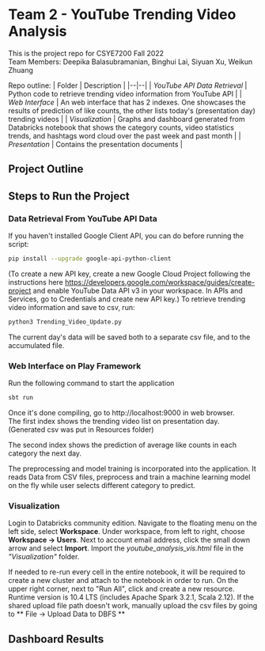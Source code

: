 # Team 2 - YouTube Trending Video Analysis
This is the project repo for CSYE7200 Fall 2022 <br>
Team Members: Deepika Balasubramanian, Binghui Lai, Siyuan Xu, Weikun Zhuang

Repo outline:
| Folder | Description |
|--|--|
| *YouTube API Data Retrieval* | Python code to retrieve trending video information from YouTube API |
| *Web Interface* | An web interface that has 2 indexes. One showcases the results of prediction of like counts, the other lists today's (presentation day) trending videos |
| *Visualization* |  Graphs and dashboard generated from Databricks notebook that shows the category counts, video statistics trends, and hashtags word cloud over the past week and past month |
| *Presentation* | Contains the presentation documents |

## Project Outline


## Steps to Run the Project 
### Data Retrieval From YouTube API Data 
If you haven't installed Google Client API, you can do before running the script:
```bash
pip install --upgrade google-api-python-client
```
(To create a new API key, create a new Google Cloud Project following the instructions here https://developers.google.com/workspace/guides/create-project 
and enable YouTube Data API v3 in your workspace. In APIs and Services, go to Credentials and create new API key.)
To retrieve trending video information and save to csv, run:
```bash
python3 Trending_Video_Update.py
```
The current day's data will be saved both to a separate csv file, and to the accumulated file.

### Web Interface on Play Framework
Run the following command to start the application
```bash
sbt run
```
Once it's done compiling, go to http://localhost:9000 in web browser. <br>
The first index shows the trending video list on presentation day. (Generated csv was put in Resources folder) <br>

The second index shows the prediction of average like counts in each category the next day. <br>

The preprocessing and model training is incorporated into the application. It reads Data from CSV files, preprocess and train a machine learning model on the fly while user selects different category to predict.

### Visualization
Login to Databricks community edition. Navigate to the floating menu on the left side, select **Workspace**. Under workspace, from left to right, choose **Workspace -> Users**. Next to account email address, click the small down arrow and select **Import**. Import the *youtube_analysis_vis.html* file in the *"Visualization"* folder. <br>

If needed to re-run every cell in the entire notebook, it will be required to create a new cluster and attach to the notebook in order to run. On the upper right corner, next to "Run All", click and create a new resource. Runtime version is 10.4 LTS (includes Apache Spark 3.2.1, Scala 2.12).
If the shared upload file path doesn't work, manually upload the csv files by going to ** File -> Upload Data to DBFS **


## Dashboard Results
